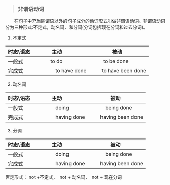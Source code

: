 >### 非谓语动词
 	
　　在句子中充当除谓语以外的句子成分的动词形式叫做非谓语动词。非谓语动词分为三种形式:不定式，动名词，和分词(分词包括现在分词和过去分词)。

1. 不定式

时态\语态　　|　 主动　　　|　　　被动
:-   |:- |:-
一般式　　|　to do　　　　|　 to be done
完成式　|　　to have done　|　to have been done

2. 动名词

时态\语态　　|　 主动　　　|　　　被动
:-   |:- |:-
一般式　　|　　doing　　　|　　being done
完成式　　|　　having done　|　having been done

3. 分词

时态\语态　　|　 主动　　　|　　　被动
:-   |:- |:-
一般式　　|　　doing　　　|　　being done
完成式　　|　　having done　|　having been done

否定形式： not +不定式，　not + 动名词，　not + 现在分词